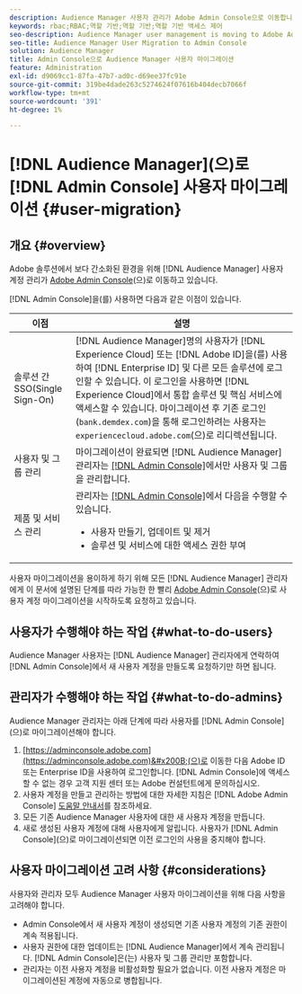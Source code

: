 ```yaml
---
description: Audience Manager 사용자 관리가 Adobe Admin Console으로 이동합니다. 이 문서에서는 사용자 마이그레이션을 준비하기 위해 수행해야 하는 작업과 마이그레이션이 완료되면 변경되는 작업을 설명합니다.
keywords: rbac;RBAC;역할 기반;역할 기반;역할 기반 액세스 제어
seo-description: Audience Manager user management is moving to Adobe Admin Console. This article explains what you need to do to prepare for user migration, and what will change once the migration is complete.
seo-title: Audience Manager User Migration to Admin Console
solution: Audience Manager
title: Admin Console으로 Audience Manager 사용자 마이그레이션
feature: Administration
exl-id: d9069cc1-87fa-47b7-ad0c-d69ee37fc91e
source-git-commit: 319be4dade263c5274624f07616b404decb7066f
workflow-type: tm+mt
source-wordcount: '391'
ht-degree: 1%

---
```


# [!DNL Audience Manager]&#x200B;(으)로 [!DNL Admin Console] 사용자 마이그레이션 {#user-migration}

## 개요 {#overview}

Adobe 솔루션에서 보다 간소화된 환경을 위해 [!DNL Audience Manager] 사용자 계정 관리가 [Adobe Admin Console](https://helpx.adobe.com/kr/enterprise/using/admin-console.html)&#x200B;(으)로 이동하고 있습니다.

[!DNL Admin Console]을(를) 사용하면 다음과 같은 이점이 있습니다.

| 이점 | 설명 |
|---|---|
| 솔루션 간 SSO(Single Sign-On) | [!DNL Audience Manager]명의 사용자가 [!DNL Experience Cloud] 또는 [!DNL Adobe ID]을(를) 사용하여 [!DNL Enterprise ID] 및 다른 모든 솔루션에 로그인할 수 있습니다. 이 로그인을 사용하면 [!DNL Experience Cloud]에서 통합 솔루션 및 핵심 서비스에 액세스할 수 있습니다. 마이그레이션 후 기존 로그인(`bank.demdex.com`)을 통해 로그인하려는 사용자는 `experiencecloud.adobe.com`(으)로 리디렉션됩니다. |
| 사용자 및 그룹 관리 | 마이그레이션이 완료되면 [!DNL Audience Manager] 관리자는 [[!DNL Admin Console]](https://adminconsole.adobe.com/enterprise/)에서만 사용자 및 그룹을 관리합니다. |
| 제품 및 서비스 관리 | 관리자는 [[!DNL Admin Console]](https://adminconsole.adobe.com/enterprise/)에서 다음을 수행할 수 있습니다. <ul><li>사용자 만들기, 업데이트 및 제거</li><li>솔루션 및 서비스에 대한 액세스 권한 부여</li></ul> |

사용자 마이그레이션을 용이하게 하기 위해 모든 [!DNL Audience Manager] 관리자에게 이 문서에 설명된 단계를 따라 가능한 한 빨리 [Adobe Admin Console](https://helpx.adobe.com/kr/enterprise/using/admin-console.html)&#x200B;(으)로 사용자 계정 마이그레이션을 시작하도록 요청하고 있습니다.

## 사용자가 수행해야 하는 작업 {#what-to-do-users}

Audience Manager 사용자는 [!DNL Audience Manager] 관리자에게 연락하여 [!DNL Admin Console]에서 새 사용자 계정을 만들도록 요청하기만 하면 됩니다.

## 관리자가 수행해야 하는 작업 {#what-to-do-admins}

Audience Manager 관리자는 아래 단계에 따라 사용자를 [!DNL Admin Console]&#x200B;(으)로 마이그레이션해야 합니다.

1. [https://adminconsole.adobe.com](https://adminconsole.adobe.com)&#x200B;(으)로 이동한 다음 Adobe ID 또는 Enterprise ID을 사용하여 로그인합니다. [!DNL Admin Console]에 액세스할 수 없는 경우 고객 지원 센터 또는 Adobe 컨설턴트에게 문의하십시오.
2. 사용자 계정을 만들고 관리하는 방법에 대한 자세한 지침은 [!DNL Adobe Admin Console] [도움말 안내서](https://helpx.adobe.com/kr/enterprise/admin-guide.html/enterprise/using/users.ug.html)를 참조하세요.
3. 모든 기존 Audience Manager 사용자에 대한 새 사용자 계정을 만듭니다.
4. 새로 생성된 사용자 계정에 대해 사용자에게 알립니다. 사용자가 [!DNL Admin Console]&#x200B;(으)로 마이그레이션되면 이전 로그인의 사용을 중지해야 합니다.

## 사용자 마이그레이션 고려 사항 {#considerations}

사용자와 관리자 모두 Audience Manager 사용자 마이그레이션을 위해 다음 사항을 고려해야 합니다.

* Admin Console에서 새 사용자 계정이 생성되면 기존 사용자 계정의 기존 권한이 계속 적용됩니다.
* 사용자 권한에 대한 업데이트는 [!DNL Audience Manager]에서 계속 관리됩니다. [!DNL Admin Console]은(는) 사용자 및 그룹 관리만 포함합니다.
* 관리자는 이전 사용자 계정을 비활성화할 필요가 없습니다. 이전 사용자 계정은 마이그레이션된 계정에 자동으로 병합됩니다.

